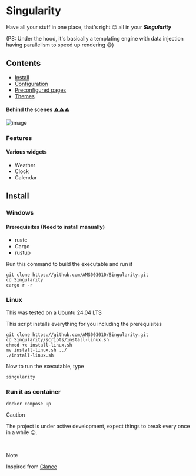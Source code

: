 # Singularity
Have all your stuff in one place, that's right 😌 all in your ___Singularity___ 

(PS: Under the hood, it's basically a templating engine with data injection having parallelism to speed up rendering 😅)
<br/>

## Contents
* <a href="https://github.com/AMS003010/Singularity/blob/main/docs/install.md">Install</a>
* <a href="https://github.com/AMS003010/Singularity/blob/main/docs/configuration.md">Configuration</a>
* <a href="https://github.com/AMS003010/Singularity/blob/main/docs/preconfigured-pages.md">Preconfigured pages</a>
* <a href="https://github.com/AMS003010/Singularity/blob/main/docs/themes.md">Themes</a>

#### Behind the scenes ⚠️⚠️⚠️
![image](https://github.com/user-attachments/assets/6f6bd473-2425-4208-b681-9c2515ed3ce8)



### Features
#### Various widgets
* Weather
* Clock
* Calendar

## Install

### Windows

#### Prerequisites (Need to install manually)
- rustc
- Cargo
- rustup

Run this command to build the executable and run it
```
git clone https://github.com/AMS003010/Singularity.git
cd Singularity
cargo r -r
```

### Linux
This was tested on a Ubuntu 24.04 LTS

This script installs everything for you including the prerequisites 
```
git clone https://github.com/AMS003010/Singularity.git
cd Singularity/scripts/install-linux.sh
chmod +x install-linux.sh
mv install-linux.sh ../
./install-linux.sh
```

Now to run the executable, type
```
singularity
```

### Run it as container

```
docker compose up
```

> [!CAUTION]
>
> The project is under active development, expect things to break every once in a while 😑.

<br/>

> [!NOTE]
> Inspired from [Glance](https://github.com/glanceapp/glance)
